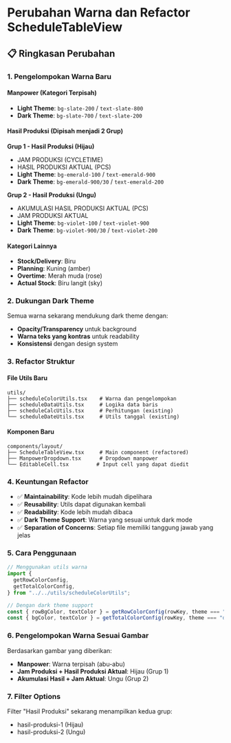 # Perubahan Warna dan Refactor ScheduleTableView

## 📋 Ringkasan Perubahan

### 1. **Pengelompokan Warna Baru**

#### **Manpower** (Kategori Terpisah)

- **Light Theme**: `bg-slate-200` / `text-slate-800`
- **Dark Theme**: `bg-slate-700` / `text-slate-200`

#### **Hasil Produksi** (Dipisah menjadi 2 Grup)

**Grup 1 - Hasil Produksi (Hijau)**

- JAM PRODUKSI (CYCLETIME)
- HASIL PRODUKSI AKTUAL (PCS)
- **Light Theme**: `bg-emerald-100` / `text-emerald-900`
- **Dark Theme**: `bg-emerald-900/30` / `text-emerald-200`

**Grup 2 - Hasil Produksi (Ungu)**

- AKUMULASI HASIL PRODUKSI AKTUAL (PCS)
- JAM PRODUKSI AKTUAL
- **Light Theme**: `bg-violet-100` / `text-violet-900`
- **Dark Theme**: `bg-violet-900/30` / `text-violet-200`

#### **Kategori Lainnya**

- **Stock/Delivery**: Biru
- **Planning**: Kuning (amber)
- **Overtime**: Merah muda (rose)
- **Actual Stock**: Biru langit (sky)

### 2. **Dukungan Dark Theme**

Semua warna sekarang mendukung dark theme dengan:

- **Opacity/Transparency** untuk background
- **Warna teks yang kontras** untuk readability
- **Konsistensi** dengan design system

### 3. **Refactor Struktur**

#### **File Utils Baru**

```
utils/
├── scheduleColorUtils.tsx    # Warna dan pengelompokan
├── scheduleDataUtils.tsx     # Logika data baris
├── scheduleCalcUtils.tsx     # Perhitungan (existing)
└── scheduleDateUtils.tsx     # Utils tanggal (existing)
```

#### **Komponen Baru**

```
components/layout/
├── ScheduleTableView.tsx     # Main component (refactored)
├── ManpowerDropdown.tsx      # Dropdown manpower
└── EditableCell.tsx         # Input cell yang dapat diedit
```

### 4. **Keuntungan Refactor**

- ✅ **Maintainability**: Kode lebih mudah dipelihara
- ✅ **Reusability**: Utils dapat digunakan kembali
- ✅ **Readability**: Kode lebih mudah dibaca
- ✅ **Dark Theme Support**: Warna yang sesuai untuk dark mode
- ✅ **Separation of Concerns**: Setiap file memiliki tanggung jawab yang jelas

### 5. **Cara Penggunaan**

```typescript
// Menggunakan utils warna
import {
  getRowColorConfig,
  getTotalColorConfig,
} from "../../utils/scheduleColorUtils";

// Dengan dark theme support
const { rowBgColor, textColor } = getRowColorConfig(rowKey, theme === "dark");
const { bgColor, textColor } = getTotalColorConfig(rowKey, theme === "dark");
```

### 6. **Pengelompokan Warna Sesuai Gambar**

Berdasarkan gambar yang diberikan:

- **Manpower**: Warna terpisah (abu-abu)
- **Jam Produksi + Hasil Produksi Aktual**: Hijau (Grup 1)
- **Akumulasi Hasil + Jam Aktual**: Ungu (Grup 2)

### 7. **Filter Options**

Filter "Hasil Produksi" sekarang menampilkan kedua grup:

- hasil-produksi-1 (Hijau)
- hasil-produksi-2 (Ungu)
